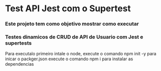 # Test API Jest com o Supertest

### Este projeto tem como objetivo mostrar como executar
### Testes dinamicos de CRUD de API de Usuario com Jest e supertests

Para executalo primeiro intale o node, 
execute o comando npm init -y para inicar o packger.json
execute o comando npm i para instalar as dependencias